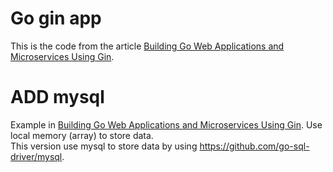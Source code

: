 # Go gin app

This is the code from the article [Building Go Web Applications and Microservices Using Gin](https://semaphoreci.com/community/tutorials/building-go-web-applications-and-microservices-using-gin).

# ADD mysql
Example in [Building Go Web Applications and Microservices Using Gin](https://semaphoreci.com/community/tutorials/building-go-web-applications-and-microservices-using-gin). Use local memory (array) to store data. <br />
This version use mysql to store data by using https://github.com/go-sql-driver/mysql.

